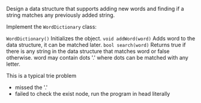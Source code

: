 
Design a data structure that supports adding new words and finding if a string matches any previously added string.

Implement the `WordDictionary` class:

`WordDictionary()` Initializes the object.
`void addWord(word)` Adds word to the data structure, it can be matched later.
`bool search(word)` Returns true if there is any string in the data structure that matches word or false otherwise. word may contain dots '.' where dots can be matched with any letter.


This is a typical trie problem

- missed the '.'
- failed to check the exist node, run the program in head literally